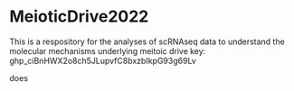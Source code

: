 # MeioticDrive2022

This is a respository for the analyses of scRNAseq data to understand the molecular mechanisms underlying meitoic drive
key: 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

does
